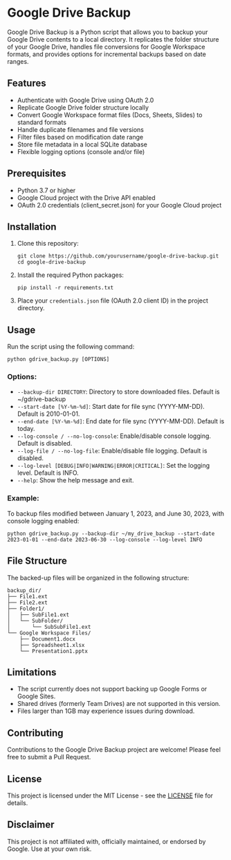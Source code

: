 # Google Drive Backup

Google Drive Backup is a Python script that allows you to backup your Google Drive contents to a local directory. It replicates the folder structure of your Google Drive, handles file conversions for Google Workspace formats, and provides options for incremental backups based on date ranges.

## Features

- Authenticate with Google Drive using OAuth 2.0
- Replicate Google Drive folder structure locally
- Convert Google Workspace format files (Docs, Sheets, Slides) to standard formats
- Handle duplicate filenames and file versions
- Filter files based on modification date range
- Store file metadata in a local SQLite database
- Flexible logging options (console and/or file)

## Prerequisites

- Python 3.7 or higher
- Google Cloud project with the Drive API enabled
- OAuth 2.0 credentials (client_secret.json) for your Google Cloud project

## Installation

1. Clone this repository:
   ```
   git clone https://github.com/yourusername/google-drive-backup.git
   cd google-drive-backup
   ```

2. Install the required Python packages:
   ```
   pip install -r requirements.txt
   ```

3. Place your `credentials.json` file (OAuth 2.0 client ID) in the project directory.

## Usage

Run the script using the following command:

```
python gdrive_backup.py [OPTIONS]
```

### Options:

- `--backup-dir DIRECTORY`: Directory to store downloaded files. Default is ~/gdrive-backup
- `--start-date [%Y-%m-%d]`: Start date for file sync (YYYY-MM-DD). Default is 2010-01-01.
- `--end-date [%Y-%m-%d]`: End date for file sync (YYYY-MM-DD). Default is today.
- `--log-console / --no-log-console`: Enable/disable console logging. Default is disabled.
- `--log-file / --no-log-file`: Enable/disable file logging. Default is disabled.
- `--log-level [DEBUG|INFO|WARNING|ERROR|CRITICAL]`: Set the logging level. Default is INFO.
- `--help`: Show the help message and exit.

### Example:

To backup files modified between January 1, 2023, and June 30, 2023, with console logging enabled:

```
python gdrive_backup.py --backup-dir ~/my_drive_backup --start-date 2023-01-01 --end-date 2023-06-30 --log-console --log-level INFO
```

## File Structure

The backed-up files will be organized in the following structure:

```
backup_dir/
├── File1.ext
├── File2.ext
├── Folder1/
│   ├── SubFile1.ext
│   └── SubFolder/
│       └── SubSubFile1.ext
└── Google Workspace Files/
    ├── Document1.docx
    ├── Spreadsheet1.xlsx
    └── Presentation1.pptx
```

## Limitations

- The script currently does not support backing up Google Forms or Google Sites.
- Shared drives (formerly Team Drives) are not supported in this version.
- Files larger than 1GB may experience issues during download.

## Contributing

Contributions to the Google Drive Backup project are welcome! Please feel free to submit a Pull Request.

## License

This project is licensed under the MIT License - see the [LICENSE](LICENSE) file for details.

## Disclaimer

This project is not affiliated with, officially maintained, or endorsed by Google. Use at your own risk.